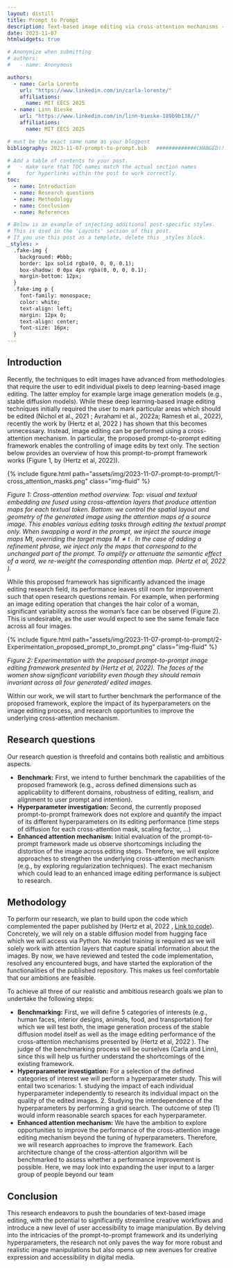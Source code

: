 ```yaml
---
layout: distill
title: Prompt to Prompt
description: Text-based image editing via cross-attention mechanisms - the research of hyperparameters and novel mechanisms to enhance existing frameworks
date: 2023-11-07
htmlwidgets: true

# Anonymize when submitting
# authors:
#   - name: Anonymous

authors:
  - name: Carla Lorente
    url: "https://www.linkedin.com/in/carla-lorente/"
    affiliations:
      name: MIT EECS 2025
  - name: Linn Bieske
    url: "https://www.linkedin.com/in/linn-bieske-189b9b138//"
    affiliations:
      name: MIT EECS 2025

# must be the exact same name as your blogpost
bibliography: 2023-11-07-prompt-to-prompt.bib   #############CHANGED!!!!!!!!!!!!!!

# Add a table of contents to your post.
#   - make sure that TOC names match the actual section names
#     for hyperlinks within the post to work correctly.
toc:
  - name: Introduction
  - name: Research questions
  - name: Methodology
  - name: Conclusion
  - name: References

# Below is an example of injecting additional post-specific styles.
# This is used in the 'Layouts' section of this post.
# If you use this post as a template, delete this _styles block.
_styles: >
  .fake-img {
    background: #bbb;
    border: 1px solid rgba(0, 0, 0, 0.1);
    box-shadow: 0 0px 4px rgba(0, 0, 0, 0.1);
    margin-bottom: 12px;
  }
  .fake-img p {
    font-family: monospace;
    color: white;
    text-align: left;
    margin: 12px 0;
    text-align: center;
    font-size: 16px;
  }
---
```


## Introduction

Recently, the techniques to edit images have advanced from methodologies that require the user to edit individual pixels to deep learning-based image editing. The latter employ for example large image generation models (e.g., stable diffusion models). While these deep learning-based image editing techniques initially required the user to mark particular areas which should be edited  (Nichol et al., 2021 <d-cite key="nichol2021glide"></d-cite>; Avrahami et al., 2022a<d-cite key="avrahami2022blendeddiffusion"></d-cite>; Ramesh et al., 2022), recently the work by (Hertz et al, 2022 <d-cite key="hertz2022prompttoprompt"></d-cite>) has shown that this becomes unnecessary. Instead, image editing can be performed using a cross-attention mechanism. In particular, the proposed prompt-to-prompt editing framework enables the controlling of image edits by text only. The section below provides an overview of how this prompt-to-prompt framework works (Figure 1, by (Hertz et al, 2022<d-cite key="hertz2022prompttoprompt"></d-cite>)). 

{% include figure.html path="assets/img/2023-11-07-prompt-to-prompt/1-cross_attention_masks.png" class="img-fluid" %}

*Figure 1: Cross-attention method overview. Top: visual and textual embedding are fused using cross-attention layers that produce attention maps for each textual token. Bottom: we control the spatial layout and geometry of the generated image using the attention maps of a source image. This enables various editing tasks through editing the textual prompt only. When swapping a word in the prompt, we inject the source image maps Mt, overriding the target maps M ∗ t . In the case of adding a refinement phrase, we inject only the maps that correspond to the unchanged part of the prompt. To amplify or attenuate the semantic effect of a word, we re-weight the corresponding attention map. (Hertz et al, 2022 <d-cite key="hertz2022prompttoprompt"></d-cite>).* 

While this proposed framework has significantly advanced the image editing research field, its performance leaves still room for improvement such that open research questions remain. For example, when performing an image editing operation that changes the hair color of a woman, significant variability across the woman’s face can be observed (Figure 2). This is undesirable, as the user would expect to see the same female face across all four images. 

{% include figure.html path="assets/img/2023-11-07-prompt-to-prompt/2-Experimentation_proposed_prompt_to_prompt.png" class="img-fluid" %}

*Figure 2: Experimentation with the proposed prompt-to-prompt image editing framework presented by (Hertz et al, 2022<d-cite key="hertz2022prompttoprompt"></d-cite>). The faces of the women show significant variability even though they should remain invariant across all four generated/ edited images.*

Within our work, we will start to further benchmark the performance of the proposed framework, explore the impact of its hyperparameters on the image editing process, and research opportunities to improve the underlying cross-attention mechanism. 


## Research questions

Our research question is threefold and contains both realistic and ambitious aspects.


<ul>
  <li><strong>Benchmark:</strong> First, we intend to further benchmark the capabilities of the proposed framework (e.g., across defined dimensions such as applicability to different domains, robustness of editing, realism, and alignment to user prompt and intention).</li>
  <li><strong>Hyperparameter investigation:</strong> Second, the currently proposed prompt-to-prompt framework does not explore and quantify the impact of its different hyperparameters on its editing performance (time steps of diffusion for each cross-attention mask, scaling factor, …)</li>
  <li><strong>Enhanced attention mechanism:</strong> Initial evaluation of the prompt-to-prompt framework made us observe shortcomings including the distortion of the image across editing steps. Therefore, we will explore approaches to strengthen the underlying cross-attention mechanism (e.g., by exploring regularization techniques). The exact mechanism which could lead to an enhanced image editing performance is subject to research.</li>
</ul>



## Methodology

To perform our research, we plan to build upon the code which complemented the paper published by (Hertz et al, 2022 <d-cite key="hertz2022prompttoprompt"></d-cite>, [Link to code]( https://github.com/google/prompt-to-prompt/)). Concretely, we will rely on a stable diffusion model from hugging face which we will access via Python. No model training is required as we will solely work with attention layers that capture spatial information about the images.  By now, we have reviewed and tested the code implementation, resolved any encountered bugs, and have started the exploration of the functionalities of the published repository. This makes us feel comfortable that our ambitions are feasible. 


To achieve all three of our realistic and ambitious research goals we plan to undertake the following steps: 
<ul>
  <li><strong>Benchmarking:</strong> First, we will define 5 categories of interests (e.g., human faces, interior designs, animals, food, and transportation) for which we will test both, the image generation process of the stable diffusion model itself as well as the image editing performance of the cross-attention mechanisms presented by (Hertz et al, 2022 <d-cite key="hertz2022prompttoprompt"></d-cite>). The judge of the benchmarking process will be ourselves (Carla and Linn), since this will help us further understand the shortcomings of the existing framework.</li>
  <li><strong>Hyperparameter investigation:</strong> For a selection of the defined categories of interest we will perform a hyperparameter study. This will entail two scenarios: 1. studying the impact of each individual hyperparameter independently to research its individual impact on the quality of the edited images. 2. Studying the interdependence of the hyperparameters by performing a grid search. The outcome of step (1) would inform reasonable search spaces for each hyperparameter.</li>
  <li><strong>Enhanced attention mechanism:</strong> We have the ambition to explore opportunities to improve the performance of the cross-attention image editing mechanism beyond the tuning of hyperparameters. Therefore, we will research approaches to improve the framework. Each architecture change of the cross-attention algorithm will be benchmarked to assess whether a performance improvement is possible. Here, we may look into expanding the user input to a larger group of people beyond our team</li>
</ul>



## Conclusion
This research endeavors to push the boundaries of text-based image editing, with the potential to significantly streamline creative workflows and introduce a new level of user accessibility to image manipulation. By delving into the intricacies of the prompt-to-prompt framework and its underlying hyperparameters, the research not only paves the way for more robust and realistic image manipulations but also opens up new avenues for creative expression and accessibility in digital media.

